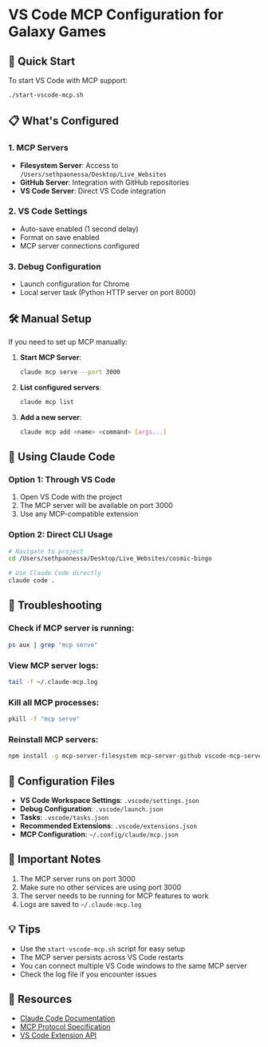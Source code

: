 # VS Code MCP Configuration for Galaxy Games

## 🚀 Quick Start

To start VS Code with MCP support:
```bash
./start-vscode-mcp.sh
```

## 📋 What's Configured

### 1. **MCP Servers**
- **Filesystem Server**: Access to `/Users/sethpaonessa/Desktop/Live_Websites`
- **GitHub Server**: Integration with GitHub repositories
- **VS Code Server**: Direct VS Code integration

### 2. **VS Code Settings**
- Auto-save enabled (1 second delay)
- Format on save enabled
- MCP server connections configured

### 3. **Debug Configuration**
- Launch configuration for Chrome
- Local server task (Python HTTP server on port 8000)

## 🛠️ Manual Setup

If you need to set up MCP manually:

1. **Start MCP Server**:
   ```bash
   claude mcp serve --port 3000
   ```

2. **List configured servers**:
   ```bash
   claude mcp list
   ```

3. **Add a new server**:
   ```bash
   claude mcp add <name> <command> [args...]
   ```

## 📝 Using Claude Code

### Option 1: Through VS Code
1. Open VS Code with the project
2. The MCP server will be available on port 3000
3. Use any MCP-compatible extension

### Option 2: Direct CLI Usage
```bash
# Navigate to project
cd /Users/sethpaonessa/Desktop/Live_Websites/cosmic-bingo

# Use Claude Code directly
claude code .
```

## 🔧 Troubleshooting

### Check if MCP server is running:
```bash
ps aux | grep "mcp serve"
```

### View MCP server logs:
```bash
tail -f ~/.claude-mcp.log
```

### Kill all MCP processes:
```bash
pkill -f "mcp serve"
```

### Reinstall MCP servers:
```bash
npm install -g mcp-server-filesystem mcp-server-github vscode-mcp-server
```

## 📁 Configuration Files

- **VS Code Workspace Settings**: `.vscode/settings.json`
- **Debug Configuration**: `.vscode/launch.json`
- **Tasks**: `.vscode/tasks.json`
- **Recommended Extensions**: `.vscode/extensions.json`
- **MCP Configuration**: `~/.config/claude/mcp.json`

## 🚨 Important Notes

1. The MCP server runs on port 3000
2. Make sure no other services are using port 3000
3. The server needs to be running for MCP features to work
4. Logs are saved to `~/.claude-mcp.log`

## 💡 Tips

- Use the `start-vscode-mcp.sh` script for easy setup
- The MCP server persists across VS Code restarts
- You can connect multiple VS Code windows to the same MCP server
- Check the log file if you encounter issues

## 🔗 Resources

- [Claude Code Documentation](https://docs.anthropic.com/claude-code)
- [MCP Protocol Specification](https://github.com/anthropic/mcp)
- [VS Code Extension API](https://code.visualstudio.com/api)
